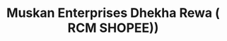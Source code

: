 ---
title: "Muskan Enterprises Dhekha Rewa ( RCM SHOPEE))"
url: /rewa/muskan-enterprises-dhekha-rewa-rcm-shopee/
shop: general
---